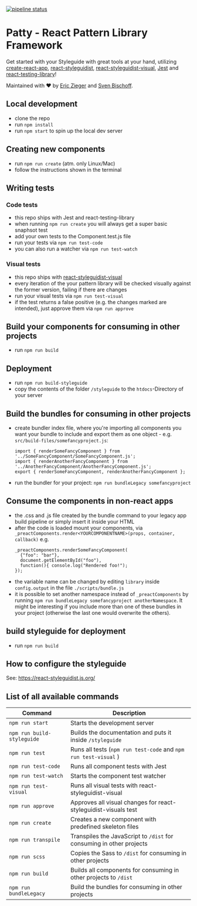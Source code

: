[![pipeline status](https://gitlab.l.invia.lan/find-package/aidu-whitelabel/find-package-pattern-library/badges/master/pipeline.svg)](https://gitlab.l.invia.lan/find-package/aidu-whitelabel/find-package-pattern-library/commits/master)

# Patty - React Pattern Library Framework

Get started with your Styleguide with great tools at your hand, utilizing [create-react-app](https://github.com/facebook/create-react-app), [react-styleguidist](https://github.com/styleguidist/react-styleguidist), [react-styleguidist-visual](https://github.com/unindented/react-styleguidist-visual), [Jest](https://jestjs.io/) and [react-testing-library](https://github.com/kentcdodds/react-testing-library)!

Maintained with ❤ by [Eric Zieger](https://github.com/thezieger) and [Sven Bischoff](https://github.com/medienlampe).

## Local development

- clone the repo
- run `npm install`
- run `npm start` to spin up the local dev server

## Creating new components

- run `npm run create` (atm. only Linux/Mac)
- follow the instructions shown in the terminal

## Writing tests

### Code tests

- this repo ships with Jest and react-testing-library
- when running `npm run create` you will always get a super basic snaphsot test
- add your own tests to the Component.test.js file
- run your tests via `npm run test-code`
- you can also run a watcher via `npm run test-watch`

### Visual tests

- this repo ships with [react-styleguidist-visual](https://github.com/unindented/react-styleguidist-visual)
- every iteration of the your pattern library will be checked visually against the former version, failing if there are changes
- run your visual tests via `npm run test-visual`
- if the test returns a false positive (e.g. the changes marked are intended), just approve them via `npm run approve`

## Build your components for consuming in other projects

- run `npm run build`

## Deployment

- run `npm run build-styleguide`
- copy the contents of the folder `/styleguide` to the `htdocs`-Directory of your server

## Build the bundles for consuming in other projects

- create bundler index file, where you're importing all components you want your bundle to include and export them as one object - e.g. `src/build-files/somefancyproject.js`:
  ```
  import { renderSomeFancyComponent } from '../SomeFancyComponent/SomeFancyComponent.js';
  import { renderAnotherFancyComponent } from '../AnotherFancyComponent/AnotherFancyComponent.js';
  export { renderSomeFancyComponent, renderAnotherFancyComponent };
  ```
- run the bundler for your project: `npm run bundleLegacy somefancyproject`

## Consume the components in non-react apps

- the .css and .js file created by the bundle command to your legacy app build pipeline or simply insert it inside your HTML
- after the code is loaded mount your components, via `_preactComponents.render<YOURCOMPONENTNAME>(props, container, callback)` e.g.
  ```
  _preactComponents.renderSomeFancyComponent(
    {"foo": "bar"},
    document.getElementById("foo"),
    function(){ console.log("Rendered foo!");
  });
  ```
- the variable name can be changed by editing `library` inside `config.output` in the file `./scripts/bundle.js`
- it is possible to set another namespace instead of `_preactComponents` by running `npm run bundleLegacy somefancyproject anotherNamespace`. It might be interesting if you include more than one of these bundles in your project (otherwise the last one would overwrite the others).

## build styleguide for deployment

- run `npm run build`

## How to configure the styleguide

See: https://react-styleguidist.js.org/

## List of all available commands

| Command                    | Description                                                          |
| -------------------------- | -------------------------------------------------------------------- |
| `npm run start`            | Starts the development server                                        |
| `npm run build-styleguide` | Builds the documentation and puts it inside `/styleguide`            |
| `npm run test`             | Runs all tests (`npm run test-code` and `npm run test-visual` )      |
| `npm run test-code`        | Runs all component tests with Jest                                   |
| `npm run test-watch`       | Starts the component test watcher                                    |
| `npm run test-visual`      | Runs all visual tests with react-styleguidist-visual                 |
| `npm run approve`          | Approves all visual changes for react-styleguidist-visuals test      |
| `npm run create`           | Creates a new component with predefined skeleton files               |
| `npm run transpile`        | Transpiles the JavaScript to `/dist` for consuming in other projects |
| `npm run scss`             | Copies the Sass to `/dist` for consuming in other projects           |
| `npm run build`            | Builds all components for consuming in other projects to `/dist`     |
| `npm run bundleLegacy`     | Build the bundles for consuming in other projects                    |
